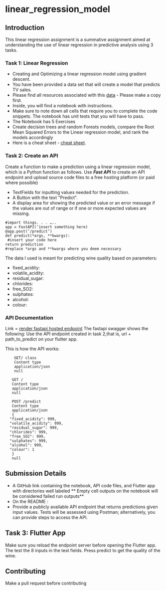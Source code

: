 # linear_regression_model

## Introduction
This linear regression assignment is a summative assignment aimed at understanding the use of linear regression in predictive analysis using 3 tasks.

### Task 1: Linear Regression
* Creating and Optimizing a linear regression model using gradient descent.
* You have been provided a data set that will create a model that predicts TV sales.
* Please find all resources associated with this [data](https://www.google.com/url?q=https://drive.google.com/drive/folders/1mnPsCLrCZU3JSpeI9tDLq4Rn8719i1MZ?usp%3Dsharing&sa=D&source=editors&ust=1721797828725531&usg=AOvVaw0n9OYYg34Q7xtCsbqlUksp) - Please make a copy first.
* Inside, you will find a notebook with instructions.
* Make sure to note down all cells that require you to complete the code snippets. The notebook has unit tests that you will have to pass.
* The Notebook has 5 Exercises
* Create decision trees and random Forests models, compare the Root Mean Squared Errors to the Linear regression model, and rank the models accordingly
* Here is a cheat sheet - [cheat sheet](https://www.google.com/url?q=https://drive.google.com/file/d/1HMsREo8DSK1wzyUqJNf6F4pLpbh5AHpB/view?usp%3Dsharing&sa=D&source=editors&ust=1721797828726309&usg=AOvVaw0HmLCuWnfR5nzuk9G_Se3F).

### Task 2: Create an API
Create a function to make a prediction using a linear regression model, which is a Python function as follows. Use ***Fast API*** to create an API endpoint and upload source code files to a free hosting platform (or paid where possible)
* TextFields for inputting values needed for the prediction.
* A Button with the text "Predict".
* A display area for showing the predicted value or an error message if the values are out of range or if one or more expected values are missing.

````
#import things. . . …..
app = FastAPI(‘insert something here)
@app.post(‘/predict’)
def predict(*args, **kwargs):
 #insert your code here
return prediction
#replace *args and **kwargs where you deem necessary

````

The data I used is meant for predicting wine quality based on parameters:
- fixed_acidity:
- volatile_acidity:
- residual_sugar:
- chlorides:
- free_SO2:
- sulphates:
- alcohol:
- colour:

### API Documentation
Link = [render fastapi hosted endpoint](https://linear-regression-model-11.onrender.com)
The fastapi swagger shows the following:
Use the API endpoint created in task 2,that is, url + path_to_predict on your flutter app.

This is how the API works:

```
    GET/ class
    Content type
    application/json
    null

```

````
   GET /
   Content type
   application/json
   null

````

````
   POST /predict
   Content type
   application/json
   {
  "fixed_acidity": 999,
  "volatile_acidity": 999,
  "residual_sugar": 999,
  "chlorides": 999,
  "free_SO2": 999,
  "sulphates": 999,
  "alcohol": 999,
  "colour": 1
   }
   null

````

## Submission Details
* A GitHub link containing the notebook, API code files, and Flutter app with directories well labeled ** Empty cell outputs on the notebook will be considered failed run outputs**
* On the README :
* Provide a publicly available API endpoint that returns predictions given input values. Tests will be assessed using Postman; alternatively, you can provide steps to access the API.

## Task 3: Flutter App
Make sure you reload the endpoint server before opening the Flutter app. The test the 8 inputs in the test fields. Press predict to get the quality of the wine.

## Contributing
Make a pull request before contributing

